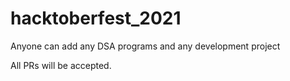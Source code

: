 # hacktoberfest_2021

Anyone can add any DSA programs and any development project 

All PRs will be accepted.
